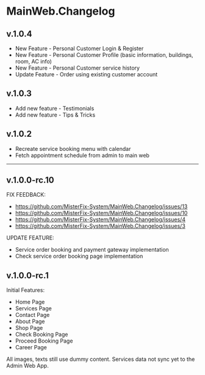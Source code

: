 # MainWeb.Changelog

## v.1.0.4
* New Feature - Personal Customer Login & Register
* New Feature - Personal Customer Profile (basic information, buildings, room, AC info)
* New Feature - Personal Customer service history
* Update Feature - Order using existing customer account

## v.1.0.3
* Add new feature - Testimonials
* Add new feature - Tips & Tricks

## v.1.0.2
* Recreate service booking menu with calendar
* Fetch appointment schedule from admin to main web

-------------------------------------------------------------------------------------------

## v.1.0.0-rc.10

FIX FEEDBACK:
* https://github.com/MisterFix-System/MainWeb.Changelog/issues/13
* https://github.com/MisterFix-System/MainWeb.Changelog/issues/10
* https://github.com/MisterFix-System/MainWeb.Changelog/issues/4
* https://github.com/MisterFix-System/MainWeb.Changelog/issues/3

UPDATE FEATURE:
* Service order booking and payment gateway implementation
* Check service order booking page implementation

## v.1.0.0-rc.1

Initial Features:
* Home Page
* Services Page
* Contact Page
* About Page
* Shop Page
* Check Booking Page
* Proceed Booking Page
* Career Page

All images, texts still use dummy content.
Services data not sync yet to the Admin Web App.
